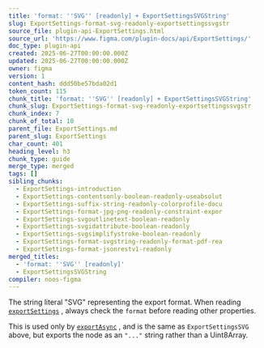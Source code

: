 ```yaml
---
title: 'format: ''SVG'' [readonly] + ExportSettingsSVGString'
slug: ExportSettings-format-svg-readonly-exportsettingssvgstr
source_file: plugin-api-ExportSettings.html
source_url: 'https://www.figma.com/plugin-docs/api/ExportSettings/'
doc_type: plugin-api
created: 2025-06-27T00:00:00.000Z
updated: 2025-06-27T00:00:00.000Z
owner: figma
version: 1
content_hash: ddd50be57bda02d1
token_count: 115
chunk_title: 'format: ''SVG'' [readonly] + ExportSettingsSVGString'
chunk_slug: ExportSettings-format-svg-readonly-exportsettingssvgstr
chunk_index: 7
chunk_of_total: 10
parent_file: ExportSettings.md
parent_slug: ExportSettings
char_count: 401
heading_level: h3
chunk_type: guide
merge_type: merged
tags: []
sibling_chunks:
  - ExportSettings-introduction
  - ExportSettings-contentsonly-boolean-readonly-useabsolut
  - ExportSettings-suffix-string-readonly-colorprofile-docu
  - ExportSettings-format-jpg-png-readonly-constraint-expor
  - ExportSettings-svgoutlinetext-boolean-readonly
  - ExportSettings-svgidattribute-boolean-readonly
  - ExportSettings-svgsimplifystroke-boolean-readonly
  - ExportSettings-format-svgstring-readonly-format-pdf-rea
  - ExportSettings-format-jsonrestv1-readonly
merged_titles:
  - 'format: ''SVG'' [readonly]'
  - ExportSettingsSVGString
compiler: noos-figma
---
```


The string literal "SVG" representing the export format.
When reading [`exportSettings`](/plugin-docs/api/node-properties/#exportsettings)
, always check the `format` before reading other properties.

This is used only by [`exportAsync`](/plugin-docs/api/properties/nodes-exportasync/)
, and is the same as `ExportSettingsSVG` above, but exports the node as an `"..."` string rather than a Uint8Array.
